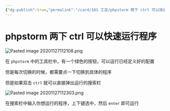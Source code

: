 ```yaml
---
{"dg-publish":true,"permalink":"/card/101 工具/phpstorm 两下 ctrl 可以快速运行程序/","tags":["phpstorm","ide","tools"],"noteIcon":"2","created":"2020-11-26T20:08:03+08:00","updated":"2024-03-19T11:19:05+08:00"}
---
```



# phpstorm 两下 ctrl 可以快速运行程序

![Pasted image 20201127112108.png](/img/user/attachs/Pasted%20image%2020201127112108.png)

在 `phpstorm` 中的工具栏中，有一个绿色的按钮，可以运行已经定义好的配置

但是每次切换的时候，都需要点一下切换到具体的程序

但是如果双击 `ctrl` 就可以直接弹出运行的搜索栏

![Pasted image 20201127112303.png](/img/user/attachs/Pasted%20image%2020201127112303.png)

在搜索栏中输入你想运行的程序，上下键选中，然后 `enter` 即可运行
